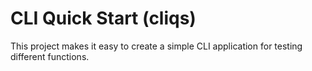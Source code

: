 # CLI Quick Start (cliqs)

This project makes it easy to create a simple CLI application for testing different functions.
